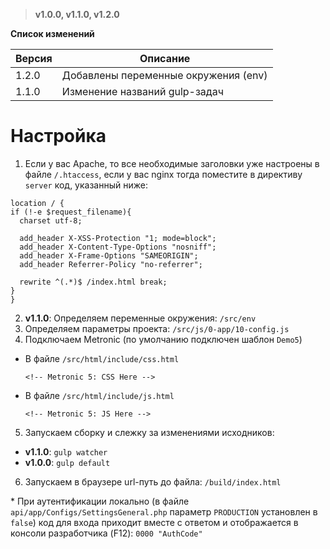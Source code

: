 > **v1.0.0, v1.1.0, v1.2.0**

**Список изменений**

Версия | Описание
--- | ---
1.2.0 | Добавлены переменные окружения (env)
1.1.0 | Изменение названий gulp-задач

# Настройка
1. Если у вас Apache, то все необходимые заголовки уже настроены в файле `/.htaccess`, если у вас nginx тогда поместите в директиву `server` код, указанный ниже:
  ```nginx
location / {
  if (!-e $request_filename){
    charset utf-8;

    add_header X-XSS-Protection "1; mode=block";
    add_header X-Content-Type-Options "nosniff";
    add_header X-Frame-Options "SAMEORIGIN";
    add_header Referrer-Policy "no-referrer";

    rewrite ^(.*)$ /index.html break;
  }
}
```
2. **v1.1.0**: Определяем переменные окружения: `/src/env`
3. Определяем параметры проекта: `/src/js/0-app/10-config.js`
4. Подключаем Metronic (по умолчанию подключен шаблон `Demo5`)
  - В файле `/src/html/include/css.html`

    `<!-- Metronic 5: CSS Here -->`
  - В файле `/src/html/include/js.html`

    `<!-- Metronic 5: JS Here -->`
5. Запускаем сборку и слежку за изменениями исходников:
  - **v1.1.0**: `gulp watcher`
  - **v1.0.0**: `gulp default`
6. Запускаем в браузере url-путь до файла: `/build/index.html`

\* При аутентификации локально (в файле `api/app/Configs/SettingsGeneral.php` параметр `PRODUCTION` установлен в `false`) код для входа приходит вместе с ответом и отображается в консоли разработчика (F12): `0000 "AuthCode"`